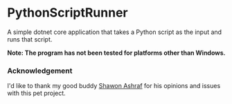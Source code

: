 # PythonScriptRunner

A simple dotnet core application that takes a Python script as the input and runs that script.

**Note: The program has not been tested for platforms other than Windows.**

### Acknowledgement
I'd like to thank my good buddy [Shawon Ashraf](https://github.com/ShawonAshraf) for his opinions and issues with this pet project.